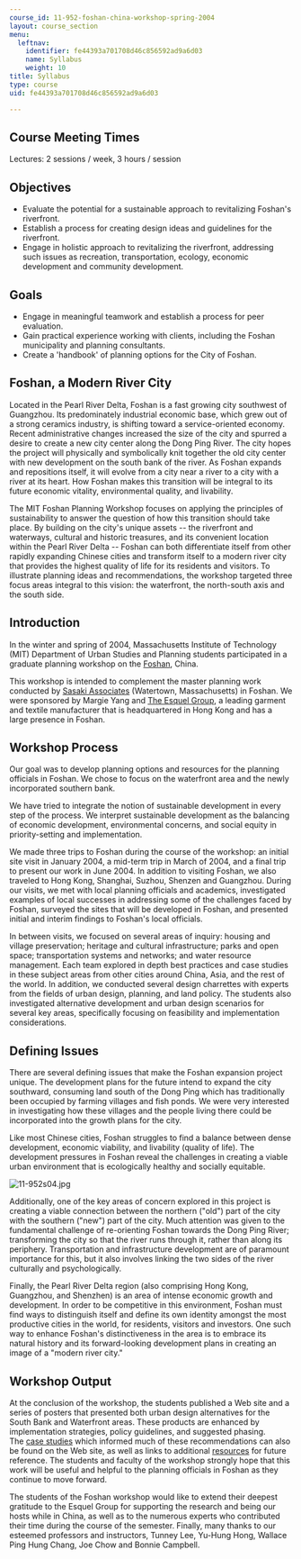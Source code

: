 ```yaml
---
course_id: 11-952-foshan-china-workshop-spring-2004
layout: course_section
menu:
  leftnav:
    identifier: fe44393a701708d46c856592ad9a6d03
    name: Syllabus
    weight: 10
title: Syllabus
type: course
uid: fe44393a701708d46c856592ad9a6d03

---
```


Course Meeting Times
--------------------

Lectures: 2 sessions / week, 3 hours / session

Objectives
----------

*   Evaluate the potential for a sustainable approach to revitalizing Foshan's riverfront.
*   Establish a process for creating design ideas and guidelines for the riverfront.
*   Engage in holistic approach to revitalizing the riverfront, addressing such issues as recreation, transportation, ecology, economic development and community development.

Goals
-----

*   Engage in meaningful teamwork and establish a process for peer evaluation.
*   Gain practical experience working with clients, including the Foshan municipality and planning consultants.
*   Create a 'handbook' of planning options for the City of Foshan.

Foshan, a Modern River City
---------------------------

Located in the Pearl River Delta, Foshan is a fast growing city southwest of Guangzhou. Its predominately industrial economic base, which grew out of a strong ceramics industry, is shifting toward a service-oriented economy. Recent administrative changes increased the size of the city and spurred a desire to create a new city center along the Dong Ping River. The city hopes the project will physically and symbolically knit together the old city center with new development on the south bank of the river. As Foshan expands and repositions itself, it will evolve from a city near a river to a city with a river at its heart. How Foshan makes this transition will be integral to its future economic vitality, environmental quality, and livability.

The MIT Foshan Planning Workshop focuses on applying the principles of sustainability to answer the question of how this transition should take place. By building on the city's unique assets -- the riverfront and waterways, cultural and historic treasures, and its convenient location within the Pearl River Delta -- Foshan can both differentiate itself from other rapidly expanding Chinese cities and transform itself to a modern river city that provides the highest quality of life for its residents and visitors. To illustrate planning ideas and recommendations, the workshop targeted three focus areas integral to this vision: the waterfront, the north-south axis and the south side.

Introduction
------------

In the winter and spring of 2004, Massachusetts Institute of Technology (MIT) Department of Urban Studies and Planning students participated in a graduate planning workshop on the [Foshan](http://www.foshan.gov.cn/english/), China.

This workshop is intended to complement the master planning work conducted by [Sasaki Associates](http://www.sasaki.com/) (Watertown, Massachusetts) in Foshan. We were sponsored by Margie Yang and [The Esquel Group](http://www.esquel.com/), a leading garment and textile manufacturer that is headquartered in Hong Kong and has a large presence in Foshan.

Workshop Process
----------------

Our goal was to develop planning options and resources for the planning officials in Foshan. We chose to focus on the waterfront area and the newly incorporated southern bank.

We have tried to integrate the notion of sustainable development in every step of the process. We interpret sustainable development as the balancing of economic development, environmental concerns, and social equity in priority-setting and implementation.

We made three trips to Foshan during the course of the workshop: an initial site visit in January 2004, a mid-term trip in March of 2004, and a final trip to present our work in June 2004. In addition to visiting Foshan, we also traveled to Hong Kong, Shanghai, Suzhou, Shenzen and Guangzhou. During our visits, we met with local planning officials and academics, investigated examples of local successes in addressing some of the challenges faced by Foshan, surveyed the sites that will be developed in Foshan, and presented initial and interim findings to Foshan's local officials.

In between visits, we focused on several areas of inquiry: housing and village preservation; heritage and cultural infrastructure; parks and open space; transportation systems and networks; and water resource management. Each team explored in depth best practices and case studies in these subject areas from other cities around China, Asia, and the rest of the world. In addition, we conducted several design charrettes with experts from the fields of urban design, planning, and land policy. The students also investigated alternative development and urban design scenarios for several key areas, specifically focusing on feasibility and implementation considerations.

Defining Issues
---------------

There are several defining issues that make the Foshan expansion project unique. The development plans for the future intend to expand the city southward, consuming land south of the Dong Ping which has traditionally been occupied by farming villages and fish ponds. We were very interested in investigating how these villages and the people living there could be incorporated into the growth plans for the city.

Like most Chinese cities, Foshan struggles to find a balance between dense development, economic viability, and livability (quality of life). The development pressures in Foshan reveal the challenges in creating a viable urban environment that is ecologically healthy and socially equitable.

![11-952s04.jpg](/coursemedia/11-952-foshan-china-workshop-spring-2004/f388b70a64dba4c841228779c3b41ba9_11-952s04.jpg)

Additionally, one of the key areas of concern explored in this project is creating a viable connection between the northern ("old") part of the city with the southern ("new") part of the city. Much attention was given to the fundamental challenge of re-orienting Foshan towards the Dong Ping River; transforming the city so that the river runs through it, rather than along its periphery. Transportation and infrastructure development are of paramount importance for this, but it also involves linking the two sides of the river culturally and psychologically.

Finally, the Pearl River Delta region (also comprising Hong Kong, Guangzhou, and Shenzhen) is an area of intense economic growth and development. In order to be competitive in this environment, Foshan must find ways to distinguish itself and define its own identity amongst the most productive cities in the world, for residents, visitors and investors. One such way to enhance Foshan's distinctiveness in the area is to embrace its natural history and its forward-looking development plans in creating an image of a "modern river city."

Workshop Output
---------------

At the conclusion of the workshop, the students published a Web site and a series of posters that presented both urban design alternatives for the South Bank and Waterfront areas. These products are enhanced by implementation strategies, policy guidelines, and suggested phasing. The [case studies](https://mitsloan.mit.edu/LearningEdge/) which informed much of these recommendations can also be found on the Web site, as well as links to additional [resources](https://mitsloan.mit.edu/LearningEdge/Pages/default.aspx) for future reference. The students and faculty of the workshop strongly hope that this work will be useful and helpful to the planning officials in Foshan as they continue to move forward.

The students of the Foshan workshop would like to extend their deepest gratitude to the Esquel Group for supporting the research and being our hosts while in China, as well as to the numerous experts who contributed their time during the course of the semester. Finally, many thanks to our esteemed professors and instructors, Tunney Lee, Yu-Hung Hong, Wallace Ping Hung Chang, Joe Chow and Bonnie Campbell.